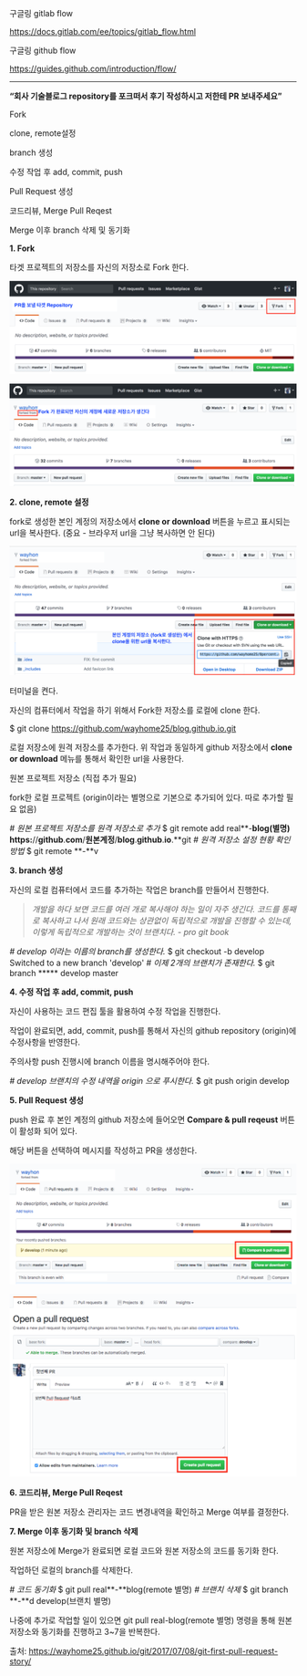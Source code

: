 구글링 gitlab flow

https://docs.gitlab.com/ee/topics/gitlab_flow.html



구글링 github flow

https://guides.github.com/introduction/flow/





----------



**“회사 기술블로그 repository를 포크떠서 후기 작성하시고 저한테 PR 보내주세요”**



Fork

clone, remote설정

branch 생성

수정 작업 후 add, commit, push

Pull Request 생성

코드리뷰, Merge Pull Reqest

Merge 이후 branch 삭제 및 동기화



**1. Fork**

타겟 프로젝트의 저장소를 자신의 저장소로 Fork 한다.

[![img](images/image03.png)](https://blog.naver.com/PostList.nhn?blogId=eunji0yi&from=postList&categoryNo=20#)

[![img](images/image04.png)](https://blog.naver.com/PostList.nhn?blogId=eunji0yi&from=postList&categoryNo=20#)



**2. clone, remote 설정**

fork로 생성한 본인 계정의 저장소에서 **clone or download** 버튼을 누르고 표시되는 url을 복사한다. (중요 - 브라우저 url을 그냥 복사하면 안 된다)

[![img](images/image05.png)](https://blog.naver.com/PostList.nhn?blogId=eunji0yi&from=postList&categoryNo=20#)



터미널을 켠다. 

자신의 컴퓨터에서 작업을 하기 위해서 Fork한 저장소를 로컬에 clone 한다.

$ git clone https://github.com/wayhome25/blog.github.io.git

로컬 저장소에 원격 저장소를 추가한다. 위 작업과 동일하게 github 저장소에서 **clone or download** 메뉴를 통해서 확인한 url을 사용한다.

원본 프로젝트 저장소 (직접 추가 필요)

fork한 로컬 프로젝트 (origin이라는 별명으로 기본으로 추가되어 있다. 따로 추가할 필요 없음)

*# 원본 프로젝트 저장소를 원격 저장소로 추가* $ git remote add real**-**blog(별명) https:**//**github**.**com**/**원본계정**/**blog**.**github**.**io**.**git *# 원격 저장소 설정 현황 확인방법* $ git remote **-**v



**3. branch 생성**

자신의 로컬 컴퓨터에서 코드를 추가하는 작업은 branch를 만들어서 진행한다.

> *개발을 하다 보면 코드를 여러 개로 복사해야 하는 일이 자주 생긴다. 코드를 통째로 복사하고 나서 원래 코드와는 상관없이 독립적으로 개발을 진행할 수 있는데, 이렇게 독립적으로 개발하는 것이 브랜치다. - pro git book*

*# develop 이라는 이름의 branch를 생성한다.* $ git checkout -b develop Switched to a new branch 'develop' *# 이제 2개의 브랜치가 존재한다.* $ git branch ***** develop master 



**4. 수정 작업 후 add, commit, push**

자신이 사용하는 코드 편집 툴을 활용하여 수정 작업을 진행한다.

작업이 완료되면, add, commit, push를 통해서 자신의 github repository (origin)에 수정사항을 반영한다.

주의사항 push 진행시에 branch 이름을 명시해주어야 한다.

*# develop 브랜치의 수정 내역을 origin 으로 푸시한다.* $ git push origin develop



**5. Pull Request 생성**

push 완료 후 본인 계정의 github 저장소에 들어오면 **Compare & pull reqeust** 버튼이 활성화 되어 있다.

해당 버튼을 선택하여 메시지를 작성하고 PR을 생성한다.

[![img](images/image06.png)](https://blog.naver.com/PostList.nhn?blogId=eunji0yi&from=postList&categoryNo=20#)



[![img](images/image07.png)](https://blog.naver.com/PostList.nhn?blogId=eunji0yi&from=postList&categoryNo=20#)



**6. 코드리뷰, Merge Pull Reqest**

PR을 받은 원본 저장소 관리자는 코드 변경내역을 확인하고 Merge 여부를 결정한다.



**7. Merge 이후 동기화 및 branch 삭제**

원본 저장소에 Merge가 완료되면 로컬 코드와 원본 저장소의 코드를 동기화 한다.

작업하던 로컬의 branch를 삭제한다.

*# 코드 동기화* $ git pull real**-**blog(remote 별명) *# 브랜치 삭제* $ git branch **-**d develop(브랜치 별명)

나중에 추가로 작업할 일이 있으면 git pull real-blog(remote 별명) 명령을 통해 원본 저장소와 동기화를 진행하고 3~7을 반복한다.



출처: https://wayhome25.github.io/git/2017/07/08/git-first-pull-request-story/